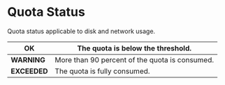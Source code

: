 # Quota Status

Quota status applicable to disk and network usage.

| **OK**       | The quota is below the threshold.              |
| ------------ | ---------------------------------------------- |
| **WARNING**  | More than 90 percent of the quota is consumed. |
| **EXCEEDED** | The quota is fully consumed.                   |


